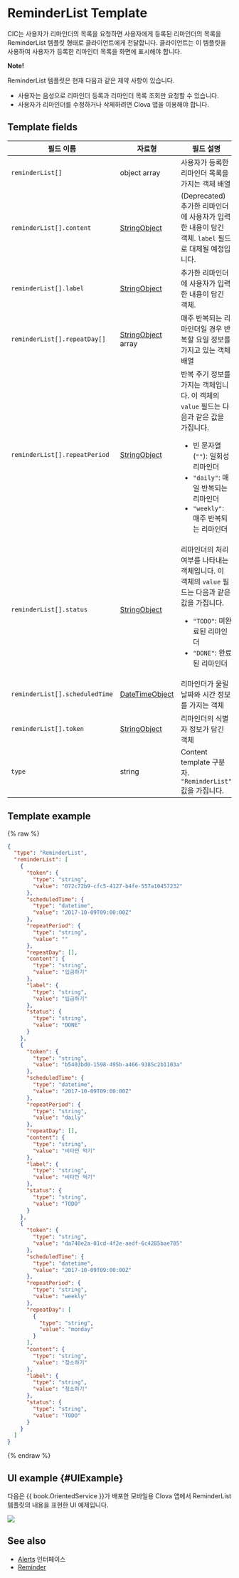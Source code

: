 # ReminderList Template
CIC는 사용자가 리마인더의 목록을 요청하면 사용자에게 등록된 리마인더의 목록을 ReminderList 템플릿 형태로 클라이언트에게 전달합니다. 클라이언트는 이 템플릿을 사용하여 사용자가 등록한 리마인더 목록을 화면에 표시해야 합니다.

<div class="note">
<p><strong>Note!</strong></p>
<p>ReminderList 템플릿은 현재 다음과 같은 제약 사항이 있습니다.</p>
<ul>
  <li>사용자는 음성으로 리마인더 등록과 리마인더 목록 조회만 요청할 수 있습니다.</li>
  <li>사용자가 리마인더를 수정하거나 삭제하려면 Clova 앱을 이용해야 합니다.</li>
</ul>
</div>

## Template fields

| 필드 이름       | 자료형    | 필드 설명                     |
|---------------|---------|-----------------------------|
| `reminderList[]`               | object array  | 사용자가 등록한 리마인더 목록을 가지는 객체 배열                                                                                          |
| `reminderList[].content`       | [StringObject](/CIC/References/ContentTemplates/Shared_Objects.md#StringObject)     | (Deprecated) 추가한 리마인더에 사용자가 입력한 내용이 담긴 객체. `label` 필드로 대체될 예정입니다. |
| `reminderList[].label`         | [StringObject](/CIC/References/ContentTemplates/Shared_Objects.md#StringObject)     | 추가한 리마인더에 사용자가 입력한 내용이 담긴 객체. |
| `reminderList[].repeatDay[]`     | [StringObject](/CIC/References/ContentTemplates/Shared_Objects.md#StringObject) array | 매주 반복되는 리마인더일 경우 반복할 요일 정보를 가지고 있는 객체 배열 |
| `reminderList[].repeatPeriod`  | [StringObject](/CIC/References/ContentTemplates/Shared_Objects.md#StringObject)     | 반복 주기 정보를 가지는 객체입니다. 이 객체의 `value` 필드는 다음과 같은 값을 가집니다. <ul><li>빈 문자열(<code>""</code>): 일회성 리마인더</li><li><code>"daily"</code>: 매일 반복되는 리마인더</li><li><code>"weekly"</code>: 매주 반복되는 리마인더</li></ul> |
| `reminderList[].status`        | [StringObject](/CIC/References/ContentTemplates/Shared_Objects.md#StringObject)     | 리마인더의 처리 여부를 나타내는 객체입니다. 이 객체의 `value` 필드는 다음과 같은 값을 가집니다. <ul><li><code>"TODO"</code>: 미완료된 리마인더</li><li><code>"DONE"</code>: 완료된 리마인더</li></ul> |
| `reminderList[].scheduledTime` | [DateTimeObject](/CIC/References/ContentTemplates/Shared_Objects.md#DateTimeObject) | 리마인더가 울릴 날짜와 시간 정보를 가지는 객체      |
| `reminderList[].token`         | [StringObject](/CIC/References/ContentTemplates/Shared_Objects.md#StringObject)     | 리마인더의 식별자 정보가 담긴 객체  |
| `type`                         | string                                                                              | Content template 구분자. `"ReminderList"` 값을 가집니다.             |

## Template example

{% raw %}

```json
{
  "type": "ReminderList",
  "reminderList": [
    {
      "token": {
        "type": "string",
        "value": "072c72b9-cfc5-4127-b4fe-557a10457232"
      },
      "scheduledTime": {
        "type": "datetime",
        "value": "2017-10-09T09:00:00Z"
      },
      "repeatPeriod": {
        "type": "string",
        "value": ""
      },
      "repeatDay": [],
      "content": {
        "type": "string",
        "value": "입금하기"
      },
      "label": {
        "type": "string",
        "value": "입금하기"
      },
      "status": {
        "type": "string",
        "value": "DONE"
      }
    },
    {
      "token": {
        "type": "string",
        "value": "b5403bd0-1598-495b-a466-9385c2b1103a"
      },
      "scheduledTime": {
        "type": "datetime",
        "value": "2017-10-09T09:00:00Z"
      },
      "repeatPeriod": {
        "type": "string",
        "value": "daily"
      },
      "repeatDay": [],
      "content": {
        "type": "string",
        "value": "비타민 먹기"
      },
      "label": {
        "type": "string",
        "value": "비타민 먹기"
      },
      "status": {
        "type": "string",
        "value": "TODO"
      }
    },
    {
      "token": {
        "type": "string",
        "value": "da740e2a-01cd-4f2e-aedf-6c4285bae785"
      },
      "scheduledTime": {
        "type": "datetime",
        "value": "2017-10-09T09:00:00Z"
      },
      "repeatPeriod": {
        "type": "string",
        "value": "weekly"
      },
      "repeatDay": [
        {
          "type": "string",
          "value": "monday"
        }
      ],
      "content": {
        "type": "string",
        "value": "청소하기"
      },
      "label": {
        "type": "string",
        "value": "청소하기"
      },
      "status": {
        "type": "string",
        "value": "TODO"
      }
    }
  ]
}
```

{% endraw %}

## UI example {#UIExample}

다음은 {{ book.OrientedService }}가 배포한 모바일용 Clova 앱에서 ReminderList 템플릿의 내용을 표현한 UI 예제입니다.

![](/CIC/Resources/Images/Content_Template-ReminderList.png)

## See also
* [Alerts](/CIC/References/CICInterface/Alerts.md) 인터페이스
* [Reminder](/CIC/References/ContentTemplates/Reminder.md)
